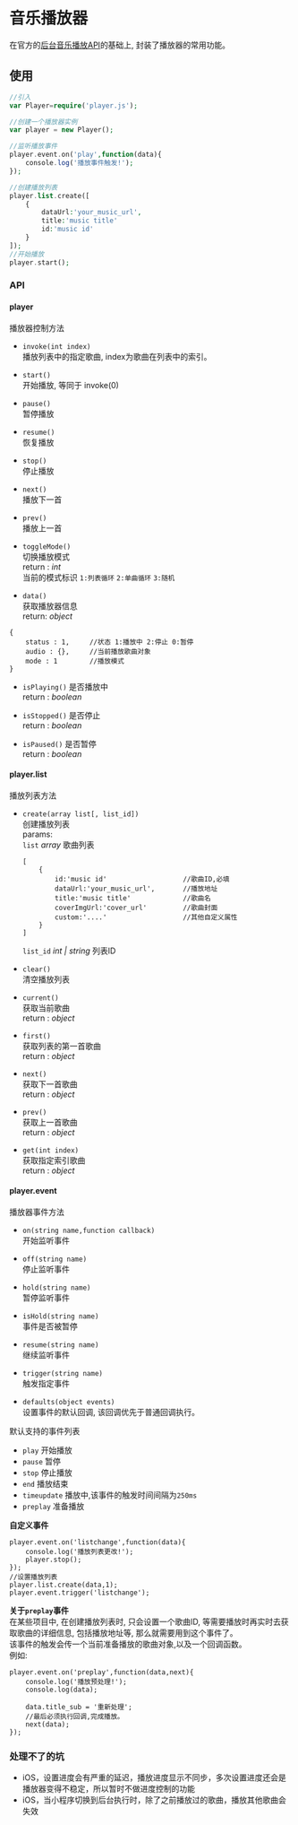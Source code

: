 # 音乐播放器


在官方的[后台音乐播放API](https://mp.weixin.qq.com/debug/wxadoc/dev/api/media-background-audio.html)的基础上, 封装了播放器的常用功能。


## 使用

```php
//引入
var Player=require('player.js');

//创建一个播放器实例
var player = new Player();

//监听播放事件
player.event.on('play',function(data){
    console.log('播放事件触发!');
});

//创建播放列表
player.list.create([
    {
        dataUrl:'your_music_url',
        title:'music title'
        id:'music id'
    }
]);
//开始播放
player.start();
```


### API

#### player

播放器控制方法

- `invoke(int index)`  
播放列表中的指定歌曲, index为歌曲在列表中的索引。

- `start()`  
开始播放, 等同于 invoke(0)

- `pause()`  
暂停播放

- `resume()`  
恢复播放

- `stop()`  
停止播放

- `next()`  
播放下一首

- `prev()`  
播放上一首

- `toggleMode()`  
切换播放模式  
return :  *int*   
当前的模式标识 `1:列表循环` `2:单曲循环` `3:随机`

- `data()`  
获取播放器信息  
return: *object*   
```
{
    status : 1,     //状态 1:播放中 2:停止 0:暂停
    audio : {},     //当前播放歌曲对象
    mode : 1        //播放模式
}
```

- `isPlaying()`
是否播放中  
return : *boolean*

- `isStopped()`
是否停止  
return : *boolean*

- `isPaused()`
是否暂停  
return : *boolean*


#### player.list

播放列表方法

- `create(array list[, list_id])`  
创建播放列表  
params:  
    `list` *array* 歌曲列表  
    ``` 
    [
        {
            id:'music id'                   //歌曲ID,必填
            dataUrl:'your_music_url',       //播放地址
            title:'music title'             //歌曲名
            coverImgUrl:'cover_url'         //歌曲封面
            custom:'....'                   //其他自定义属性
        }
    ]
    ```  
    `list_id` *int | string* 列表ID
    
- `clear()`  
清空播放列表

- `current()`  
获取当前歌曲  
return : *object*

- `first()`  
获取列表的第一首歌曲  
return : *object*

- `next()`  
获取下一首歌曲  
return : *object*

- `prev()`  
获取上一首歌曲  
return : *object*

- `get(int index)`  
获取指定索引歌曲  
return : *object*


#### player.event

播放器事件方法

- `on(string name,function callback)`  
开始监听事件  

- `off(string name)`  
停止监听事件  

- `hold(string name)`  
暂停监听事件  

- `isHold(string name)`  
事件是否被暂停  

- `resume(string name)`  
继续监听事件  

- `trigger(string name)`  
触发指定事件
  
- `defaults(object events)`  
设置事件的默认回调, 该回调优先于普通回调执行。


默认支持的事件列表  
- `play`          开始播放
- `pause`         暂停
- `stop`          停止播放
- `end`           播放结束
- `timeupdate`    播放中,该事件的触发时间间隔为`250ms`
- `preplay`       准备播放


**自定义事件**  
```
player.event.on('listchange',function(data){
    console.log('播放列表更改!');
    player.stop();
});
//设置播放列表
player.list.create(data,1);
player.event.trigger('listchange');
```



**关于`preplay`事件**  
在某些项目中, 在创建播放列表时, 只会设置一个歌曲ID, 
等需要播放时再实时去获取歌曲的详细信息, 包括播放地址等, 那么就需要用到这个事件了。  
该事件的触发会传一个当前准备播放的歌曲对象,以及一个回调函数。  
例如:
```
player.event.on('preplay',function(data,next){
    console.log('播放预处理!');
    console.log(data);

    data.title_sub = '重新处理';
    //最后必须执行回调,完成播放。
    next(data);
});
```

 
 

### 处理不了的坑

- iOS，设置进度会有严重的延迟，播放进度显示不同步，多次设置进度还会是播放器变得不稳定，所以暂时不做进度控制的功能
- iOS，当小程序切换到后台执行时，除了之前播放过的歌曲，播放其他歌曲会失效


